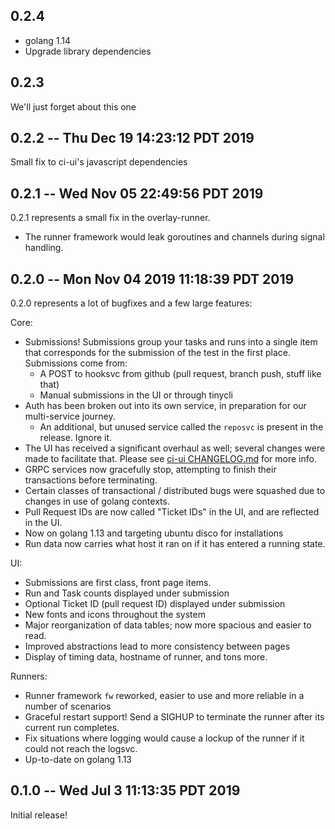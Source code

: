 ## 0.2.4

- golang 1.14
- Upgrade library dependencies

## 0.2.3

We'll just forget about this one

## 0.2.2 -- Thu Dec 19 14:23:12 PDT 2019

Small fix to ci-ui's javascript dependencies

## 0.2.1 -- Wed Nov 05 22:49:56 PDT 2019

0.2.1 represents a small fix in the overlay-runner.

- The runner framework would leak goroutines and channels during signal handling.

## 0.2.0 -- Mon Nov 04 2019 11:18:39 PDT 2019

0.2.0 represents a lot of bugfixes and a few large features:

Core:

- Submissions! Submissions group your tasks and runs into a single item that
  corresponds for the submission of the test in the first place. Submissions
  come from:
  - A POST to hooksvc from github (pull request, branch push, stuff like that)
  - Manual submissions in the UI or through tinycli
- Auth has been broken out into its own service, in preparation for our multi-service journey.
  - An additional, but unused service called the `reposvc` is present in the release. Ignore it.
- The UI has received a significant overhaul as well; several changes were made
  to facilitate that. Please see [ci-ui CHANGELOG.md](https://github.com/tinyci/ci-ui/blob/master/CHANGELOG.md)
  for more info.
- GRPC services now gracefully stop, attempting to finish their transactions
  before terminating.
- Certain classes of transactional / distributed bugs were squashed due to
  changes in use of golang contexts.
- Pull Request IDs are now called "Ticket IDs" in the UI, and are reflected in the UI.
- Now on golang 1.13 and targeting ubuntu disco for installations
- Run data now carries what host it ran on if it has entered a running state.

UI:

- Submissions are first class, front page items.
- Run and Task counts displayed under submission
- Optional Ticket ID (pull request ID) displayed under submission
- New fonts and icons throughout the system
- Major reorganization of data tables; now more spacious and easier to read.
- Improved abstractions lead to more consistency between pages
- Display of timing data, hostname of runner, and tons more.

Runners:

- Runner framework `fw` reworked, easier to use and more reliable in a number of scenarios
- Graceful restart support! Send a SIGHUP to terminate the runner after its current run completes.
- Fix situations where logging would cause a lockup of the runner if it could not reach the logsvc.
- Up-to-date on golang 1.13

## 0.1.0 -- Wed Jul 3 11:13:35 PDT 2019

Initial release!
